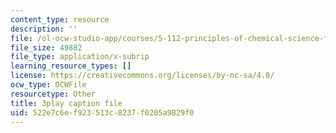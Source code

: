 ```yaml
---
content_type: resource
description: ''
file: /ol-ocw-studio-app/courses/5-112-principles-of-chemical-science-fall-2005/522e7c6ef923513c8237f0205a9829f0_KUVB9S0QX-I.vtt
file_size: 49882
file_type: application/x-subrip
learning_resource_types: []
license: https://creativecommons.org/licenses/by-nc-sa/4.0/
ocw_type: OCWFile
resourcetype: Other
title: 3play caption file
uid: 522e7c6e-f923-513c-8237-f0205a9829f0
---
```

